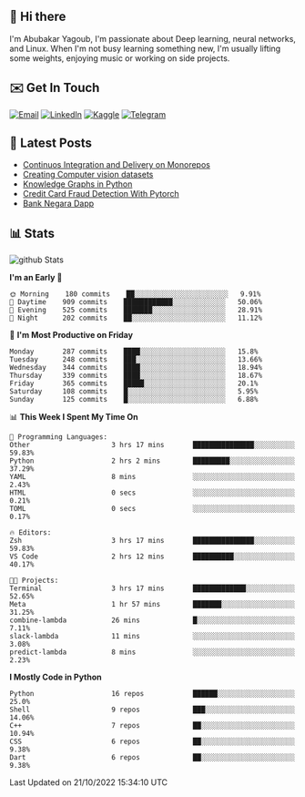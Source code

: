 ## 👋 Hi there

I'm Abubakar Yagoub, I'm passionate about Deep learning, neural networks, and
Linux. When I'm not busy learning something new, I'm usually lifting some
weights, enjoying music or working on side projects.

## ✉️ Get In Touch

[![Email](https://img.shields.io/badge/Email-f1f1f1?style=for-the-badge&logo=gmail&logoColor=0f111a)](mailto:git@blacksuan19.dev)
[![LinkedIn](https://img.shields.io/badge/LinkedIn-0077B5?style=for-the-badge&logo=linkedin&logoColor=white)](https://www.linkedin.com/in/blacksuan19/)
[![Kaggle](https://img.shields.io/badge/Kaggle-5acfff?style=for-the-badge&logo=kaggle&logoColor=white)](http://kaggle.com/abubakaryagob/)
[![Telegram](https://img.shields.io/badge/Telegram-2CA5E0?style=for-the-badge&logo=telegram&logoColor=white)](https://t.me/blacksuan19)

## 📩 Latest Posts

<!-- BLOG-POST-LIST:START -->
- [Continuos Integration and Delivery on Monorepos](https://www.blacksuan19.dev/blog/github-actions-monorepos/)
- [Creating Computer vision datasets](https://www.blacksuan19.dev/blog/creating-datasets/)
- [Knowledge Graphs in Python](https://www.blacksuan19.dev/projects/Knowledge_Graphs/)
- [Credit Card Fraud Detection With Pytorch](https://www.blacksuan19.dev/projects/credit-card-fraud-detection-with-pytorch/)
- [Bank Negara Dapp](https://www.blacksuan19.dev/projects/bank-negara/)
<!-- BLOG-POST-LIST:END -->

## 📊 Stats

![github Stats](https://github-readme-stats.vercel.app/api?username=blacksuan19&theme=github_dark&show_icons=true&count_private=true&custom_title=Github%20Stats&hide_border=true)

<!--START_SECTION:waka-->
**I'm an Early 🐤** 

```text
🌞 Morning    180 commits    ██░░░░░░░░░░░░░░░░░░░░░░░   9.91% 
🌆 Daytime    909 commits    ████████████░░░░░░░░░░░░░   50.06% 
🌃 Evening    525 commits    ███████░░░░░░░░░░░░░░░░░░   28.91% 
🌙 Night      202 commits    ██░░░░░░░░░░░░░░░░░░░░░░░   11.12%

```
📅 **I'm Most Productive on Friday** 

```text
Monday       287 commits    ████░░░░░░░░░░░░░░░░░░░░░   15.8% 
Tuesday      248 commits    ███░░░░░░░░░░░░░░░░░░░░░░   13.66% 
Wednesday    344 commits    ████░░░░░░░░░░░░░░░░░░░░░   18.94% 
Thursday     339 commits    ████░░░░░░░░░░░░░░░░░░░░░   18.67% 
Friday       365 commits    █████░░░░░░░░░░░░░░░░░░░░   20.1% 
Saturday     108 commits    █░░░░░░░░░░░░░░░░░░░░░░░░   5.95% 
Sunday       125 commits    █░░░░░░░░░░░░░░░░░░░░░░░░   6.88%

```


📊 **This Week I Spent My Time On** 

```text
💬 Programming Languages: 
Other                    3 hrs 17 mins       ███████████████░░░░░░░░░░   59.83% 
Python                   2 hrs 2 mins        █████████░░░░░░░░░░░░░░░░   37.29% 
YAML                     8 mins              ░░░░░░░░░░░░░░░░░░░░░░░░░   2.43% 
HTML                     0 secs              ░░░░░░░░░░░░░░░░░░░░░░░░░   0.21% 
TOML                     0 secs              ░░░░░░░░░░░░░░░░░░░░░░░░░   0.17%

🔥 Editors: 
Zsh                      3 hrs 17 mins       ███████████████░░░░░░░░░░   59.83% 
VS Code                  2 hrs 12 mins       ██████████░░░░░░░░░░░░░░░   40.17%

🐱‍💻 Projects: 
Terminal                 3 hrs 17 mins       █████████████░░░░░░░░░░░░   52.65% 
Meta                     1 hr 57 mins        ███████░░░░░░░░░░░░░░░░░░   31.25% 
combine-lambda           26 mins             █░░░░░░░░░░░░░░░░░░░░░░░░   7.11% 
slack-lambda             11 mins             ░░░░░░░░░░░░░░░░░░░░░░░░░   3.08% 
predict-lambda           8 mins              ░░░░░░░░░░░░░░░░░░░░░░░░░   2.23%

```

**I Mostly Code in Python** 

```text
Python                   16 repos            ██████░░░░░░░░░░░░░░░░░░░   25.0% 
Shell                    9 repos             ███░░░░░░░░░░░░░░░░░░░░░░   14.06% 
C++                      7 repos             ██░░░░░░░░░░░░░░░░░░░░░░░   10.94% 
CSS                      6 repos             ██░░░░░░░░░░░░░░░░░░░░░░░   9.38% 
Dart                     6 repos             ██░░░░░░░░░░░░░░░░░░░░░░░   9.38%

```



 Last Updated on 21/10/2022 15:34:10 UTC
<!--END_SECTION:waka-->
